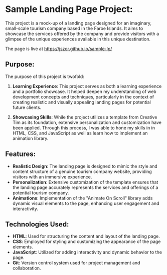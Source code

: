 # Sample Landing Page Project:

This project is a mock-up of a landing page designed for an imaginary, small-scale tourism company based in the Faroe Islands. It aims to showcase the services offered by the company and provide visitors with a glimpse of the unique experiences available in this unique destination.

The page is live at https://jszor.github.io/sample-lp/

## Purpose:

The purpose of this project is twofold:

1. **Learning Experience**: This project serves as both a learning experience and a portfolio showcase. It helped deepen my understanding of web development concepts and techniques, particularly in the context of creating realistic and visually appealing landing pages for potential future clients.

2. **Showcasing Skills**: While the project utilizes a template from Creative Tim as its foundation, extensive personalization and customization have been applied. Through this process, I was able to hone my skills in in HTML, CSS, and JavaScript as well as learn how to implement an animation library. 

## Features:

- **Realistic Design**: The landing page is designed to mimic the style and content structure of a genuine tourism company website, providing visitors with an immersive experience.
- **Personalization**: Extensive customization of the template ensures that the landing page accurately represents the services and offerings of a potential tourism company.
- **Animations**: Implementation of the "Animate On Scroll" library adds dynamic visual elements to the page, enhancing user engagement and interactivity.

## Technologies Used:

- **HTML**: Used for structuring the content and layout of the landing page.
- **CSS**: Employed for styling and customizing the appearance of the page elements.
- **JavaScript**: Utilized for adding interactivity and dynamic behavior to the page.
- **Git**: Version control system used for project management and collaboration.

